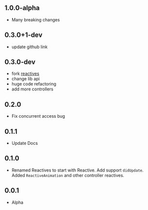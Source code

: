 ## 1.0.0-alpha
- Many breaking changes

## 0.3.0+1-dev
- update github link

## 0.3.0-dev
- fork [reactives](https://github.com/ripemango/reactives)
- change lib api
- huge code refactoring
- add more controllers

## 0.2.0

* Fix concurrent access bug

## 0.1.1

* Update Docs

## 0.1.0

* Renamed Reactives to start with Reactive. Add support `didUpdate`. Added `ReactiveAnimation` and other controller reactives.

## 0.0.1

* Alpha

